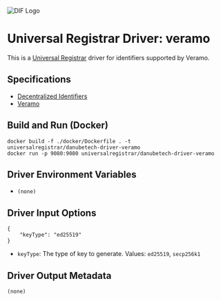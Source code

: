 ![DIF Logo](https://raw.githubusercontent.com/decentralized-identity/universal-registrar/master/docs/logo-dif.png)

# Universal Registrar Driver: veramo

This is a [Universal Registrar](https://github.com/decentralized-identity/universal-registrar/) driver for identifiers supported by Veramo.

## Specifications

* [Decentralized Identifiers](https://w3c.github.io/did-core/)
* [Veramo](https://veramo.io/docs/)

## Build and Run (Docker)

```
docker build -f ./docker/Dockerfile . -t universalregistrar/danubetech-driver-veramo
docker run -p 9080:9080 universalregistrar/danubetech-driver-veramo
```

## Driver Environment Variables

* `(none)`

## Driver Input Options

```
{
    "keyType": "ed25519"
}
```

* `keyType`: The type of key to generate. Values: `ed25519`, `secp256k1`

## Driver Output Metadata

```
(none)
```

